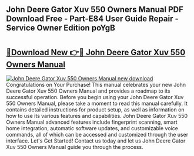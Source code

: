## John Deere Gator Xuv 550 Owners Manual PDF Download Free - Part-E84 User Guide Repair - Service Owner Edition poYgB

# <h2><a href="http://bc88102.oget.top/?id=John+Deere+Gator+Xuv+550+Owners+Manual">🔗Download New 👉🔴 John Deere Gator Xuv 550 Owners Manual</a></h2>

[![John Deere Gator Xuv 550 Owners Manual new download](https://i.imgur.com/5g1atiW.png)](http://bc88102.oget.top/?id=John+Deere+Gator+Xuv+550+Owners+Manual)
Congratulations on Your Purchase! This manual celebrates your new John Deere Gator Xuv 550 Owners Manual and provides a roadmap to its successful operation. Before you begin using your John Deere Gator Xuv 550 Owners Manual, please take a moment to read this manual carefully. It contains detailed instructions for product setup, as well as information on how to use its various features and capabilities. John Deere Gator Xuv 550 Owners Manual advanced features include fingerprint scanning, smart home integration, automatic software updates, and customizable voice commands, all of which can be accessed and customized through the user interface. Let's Get Started! Contact us today and let us John Deere Gator Xuv 550 Owners Manual guide you through the process.
